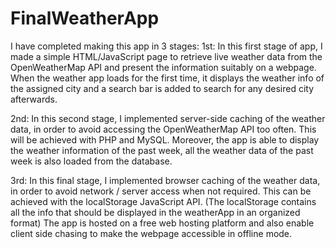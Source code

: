 # FinalWeatherApp
I have completed making this app in 3 stages:
1st:
In this first stage of app, I made a simple HTML/JavaScript page to retrieve live weather data from the OpenWeatherMap API and present the information suitably on a webpage.
When the weather app loads for the first time, it displays the weather info of the assigned city and a search bar is added to search for any desired city afterwards.

2nd:
In this second stage, I implemented server-side caching of the weather data, in order to avoid accessing the OpenWeatherMap API too often. This will be achieved with PHP and MySQL. Moreover, the app is able to display the weather information of the past week, all the weather data of the past week is also loaded from the database.

3rd:
In this final stage, I implemented browser caching of the weather data, in order to avoid network / server access when not required. This can be achieved with the localStorage JavaScript API. (The localStorage contains all the info that should be displayed in the weatherApp in an organized format) The app is hosted  on a free web hosting platform and also enable client side chasing to make the webpage accessible in offline mode.
